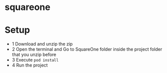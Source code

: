 # squareone

# Setup

- 1 Download and unzip the zip
- 2 Open the terminal and Go to SquareOne folder inside the project folder that you unzip before
- 3 Execute ```pod install```
- 4 Run the project
 
